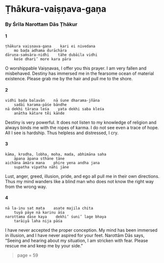 # Ṭhākura-vaiṣṇava-gaṇa

### By Śrīla Narottam Dās Ṭhākur

#### 1

    ṭhākura vaiṣṇava-gaṇa    kari ei nivedana
        mo baḍa adhama durāchāra
    dāruṇa-saṁsāra-nidhi    tāhe ḍubāila vidhi
        keśe dhari’ more kara pāra

O worshippable Vaiṣṇavas, I offer you this prayer. I am very fallen and misbehaved. Destiny has immersed me in the fearsome ocean of material existence. Please grab me by the hair and pull me to the shore.

#### 2

    vidhi baḍa balavān    nā śune dharama-jñāna
        sadāi karama-pāśe bāndhe
    nā dekhi tāraṇa leśa    yata dekhi saba kleśa
        anātha kātare te̐i kānde

Destiny is very powerful. It does not listen to my knowledge of religion and always binds me with the ropes of karma. I do not see even a trace of hope. All I see is hardship. Thus helpless and distressed, I cry.

#### 3

    kāma, krodha, lobha, moha, mada, abhimāna saha
        āpana āpana sthāne ṭāne
    aichāna āmāra mana    phire yena andha jana
        supatha vipatha nāhi jāne

Lust, anger, greed, illusion, pride, and ego all pull me in their own directions. Thus my mind wanders like a blind man who does not know the right way from the wrong way.

#### 4

    nā la-inu sat mata    asate majila chita
        tuyā pāye nā karinu āśa
    narottama dāse kaya    dekhi’ śuni’ lage bhaya
        tarāiyā laha nija pāśa

I have never accepted the proper conception. My mind has been immersed in illusion, and I have never aspired for your feet. Narottām Dās says, “Seeing and hearing about my situation, I am stricken with fear. Please rescue me and keep me by your side.”


> page = 59
